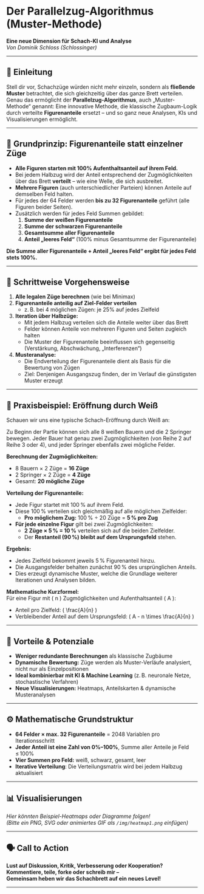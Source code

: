 # Der Parallelzug-Algorithmus (Muster-Methode)

**Eine neue Dimension für Schach-KI und Analyse**  
*Von Dominik Schloss (Schlossinger)*

---

## 🚀 Einleitung

Stell dir vor, Schachzüge würden nicht mehr einzeln, sondern als **fließende Muster** betrachtet, die sich gleichzeitig über das ganze Brett verteilen.  
Genau das ermöglicht der **Parallelzug-Algorithmus**, auch „Muster-Methode“ genannt: Eine innovative Methode, die klassische Zugbaum-Logik durch verteilte **Figurenanteile** ersetzt – und so ganz neue Analysen, KIs und Visualisierungen ermöglicht.

---

## 🔬 Grundprinzip: Figurenanteile statt einzelner Züge

- **Alle Figuren starten mit 100% Aufenthaltsanteil auf ihrem Feld.**
- Bei jedem Halbzug wird der Anteil entsprechend der Zugmöglichkeiten über das Brett **verteilt** – wie eine Welle, die sich ausbreitet.
- **Mehrere Figuren** (auch unterschiedlicher Parteien) können Anteile auf demselben Feld halten.
- Für jedes der 64 Felder werden **bis zu 32 Figurenanteile** geführt (alle Figuren beider Seiten).
- Zusätzlich werden für jedes Feld Summen gebildet:
  1. **Summe der weißen Figurenanteile**
  2. **Summe der schwarzen Figurenanteile**
  3. **Gesamtsumme aller Figurenanteile**
  4. **Anteil „leeres Feld“** (100% minus Gesamtsumme der Figurenanteile)

**Die Summe aller Figurenanteile + Anteil „leeres Feld“ ergibt für jedes Feld stets 100%.**

---

## 🧩 Schrittweise Vorgehensweise

1. **Alle legalen Züge berechnen** (wie bei Minimax)
2. **Figurenanteile anteilig auf Ziel-Felder verteilen**  
   - z. B. bei 4 möglichen Zügen: je 25% auf jedes Zielfeld
3. **Iteration über Halbzüge:**  
   - Mit jedem Halbzug verteilen sich die Anteile weiter über das Brett
   - Felder können Anteile von mehreren Figuren und Seiten zugleich halten
   - Die Muster der Figurenanteile beeinflussen sich gegenseitig (Verstärkung, Abschwächung, „Interferenzen“)
4. **Musteranalyse:**  
   - Die Endverteilung der Figurenanteile dient als Basis für die Bewertung von Zügen
   - Ziel: Denjenigen Ausgangszug finden, der im Verlauf die günstigsten Muster erzeugt

---

## 🧮 Praxisbeispiel: Eröffnung durch Weiß

Schauen wir uns eine typische Schach-Eröffnung durch Weiß an:

Zu Beginn der Partie können sich alle 8 weißen Bauern und die 2 Springer bewegen. Jeder Bauer hat genau zwei Zugmöglichkeiten (von Reihe 2 auf Reihe 3 oder 4), und jeder Springer ebenfalls zwei mögliche Felder.

**Berechnung der Zugmöglichkeiten:**  
- 8 Bauern × 2 Züge = **16 Züge**  
- 2 Springer × 2 Züge = **4 Züge**  
- Gesamt: **20 mögliche Züge**

**Verteilung der Figurenanteile:**  
- Jede Figur startet mit 100 % auf ihrem Feld.  
- Diese 100 % verteilen sich gleichmäßig auf alle möglichen Zielfelder:
  - **Pro möglichem Zug:** 100 % ÷ 20 Züge = **5 % pro Zug**
- **Für jede einzelne Figur** gilt bei zwei Zugmöglichkeiten:  
  - **2 Züge × 5 % = 10 %** verteilen sich auf die beiden Zielfelder.  
  - Der **Restanteil (90 %) bleibt auf dem Ursprungsfeld** stehen.

**Ergebnis:**  
- Jedes Zielfeld bekommt jeweils 5 % Figurenanteil hinzu.  
- Die Ausgangsfelder behalten zunächst 90 % des ursprünglichen Anteils.  
- Dies erzeugt dynamische Muster, welche die Grundlage weiterer Iterationen und Analysen bilden.

**Mathematische Kurzformel:**  
Für eine Figur mit \( n \) Zugmöglichkeiten und Aufenthaltsanteil \( A \):

- Anteil pro Zielfeld: \( \frac{A}{n} \)  
- Verbleibender Anteil auf dem Ursprungsfeld: \( A - n \times \frac{A}{n} \)

---

## 🎯 Vorteile & Potenziale

- **Weniger redundante Berechnungen** als klassische Zugbäume
- **Dynamische Bewertung:** Züge werden als Muster-Verläufe analysiert, nicht nur als Einzelpositionen
- **Ideal kombinierbar mit KI & Machine Learning** (z. B. neuronale Netze, stochastische Verfahren)
- **Neue Visualisierungen:** Heatmaps, Anteilskarten & dynamische Musteranalysen

---

## ⚙️ Mathematische Grundstruktur

- **64 Felder × max. 32 Figurenanteile** = 2048 Variablen pro Iterationsschritt
- **Jeder Anteil ist eine Zahl von 0%–100%**, Summe aller Anteile je Feld ≤ 100%
- **Vier Summen pro Feld:** weiß, schwarz, gesamt, leer
- **Iterative Verteilung**: Die Verteilungsmatrix wird bei jedem Halbzug aktualisiert

---

## 📊 Visualisierungen

*Hier könnten Beispiel-Heatmaps oder Diagramme folgen!*  
*(Bitte ein PNG, SVG oder animiertes GIF als `/img/heatmap1.png` einfügen)*

---

## 🗣️ Call to Action

**Lust auf Diskussion, Kritik, Verbesserung oder Kooperation?**  
**Kommentiere, teile, forke oder schreib mir –**  
**Gemeinsam heben wir das Schachbrett auf ein neues Level!**

---

